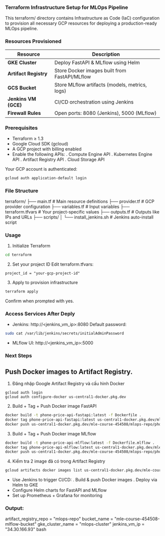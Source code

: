 ### Terraform Infrastructure Setup for MLOps Pipeline
This terraform/ directory contains Infrastructure as Code (IaC) configuration to provision all necessary GCP resources for deploying a production-ready MLOps pipeline.

### Resources Provisioned
| Resource              | Description                                    |
| --------------------- | ---------------------------------------------- |
| **GKE Cluster**       | Deploy FastAPI & MLflow using Helm             |
| **Artifact Registry** | Store Docker images built from FastAPI/MLflow  |
| **GCS Bucket**        | Store MLflow artifacts (models, metrics, logs) |
| **Jenkins VM (GCE)**  | CI/CD orchestration using Jenkins              |
| **Firewall Rules**    | Open ports: 8080 (Jenkins), 5000 (MLflow)      |

### Prerequisites
 - Terraform ≥ 1.3
 - Google Cloud SDK (gcloud)
 - A GCP project with billing enabled
 - Enable the following APIs:
    . Compute Engine API
    . Kubernetes Engine API
    . Artifact Registry API
    . Cloud Storage API

Your GCP account is authenticated:
```bash
gcloud auth application-default login
```

### File Structure
terraform/
├── main.tf                # Main resource definitions
├── provider.tf            # GCP provider configuration
├── variables.tf           # Input variables
├── terraform.tfvars       # Your project-specific values
├── outputs.tf             # Outputs like IPs and URLs
├── scripts/
│   └── install_jenkins.sh # Jenkins auto-install script


### Usage
1. Initialize Terraform
```bash
cd terraform
```

2. Set your project ID
Edit terraform.tfvars:
```hcl
project_id = "your-gcp-project-id"
```

3. Apply to provision infrastructure
```bash
terraform apply
```
Confirm when prompted with yes.


### Access Services After Deply
 - Jenkins:
   http://<jenkins_vm_ip>:8080
   Default password:
```bash
sudo cat /var/lib/jenkins/secrets/initialAdminPassword
```

 - MLflow UI:
   http://<jenkins_vm_ip>:5000

### Next Steps
## Push Docker images to Artifact Registry.
1. Đăng nhập Google Artifact Registry và cấu hình Docker
```
gcloud auth login
gcloud auth configure-docker us-central1-docker.pkg.dev
```

2. Build + Tag + Push Docker image FastAPI
```bash
docker build -t phone-price-api-fastapi:latest -f Dockerfile .
docker tag phone-price-api-fastapi:latest us-central1-docker.pkg.dev/mle-course-454508/mlops-repo/phone-price-api-fastapi:latest
docker push us-central1-docker.pkg.dev/mle-course-454508/mlops-repo/phone-price-api-fastapi:latest
```

3. Build + Tag + Push Docker image MLflow
```bash
docker build -t phone-price-api-mlflow:latest -f Dockerfile.mlflow .
docker tag phone-price-api-mlflow:latest us-central1-docker.pkg.dev/mle-course-454508/mlops-repo/phone-price-api-mlflow:latest
docker push us-central1-docker.pkg.dev/mle-course-454508/mlops-repo/phone-price-api-mlflow:latest
```

4. Kiểm tra 2 image đã có trong Artifact Registry
```bash
gcloud artifacts docker images list us-central1-docker.pkg.dev/mle-course-454508/mlops-repo
```
 - Use Jenkins to trigger CI/CD:
    . Build & push Docker images
    . Deploy via Helm to GKE
 - Configure Helm charts for FastAPI and MLflow
 - Set up Prometheus + Grafana for monitoring


### Output:
artifact_registry_repo = "mlops-repo"
bucket_name = "mle-course-454508-mlflow-bucket"
gke_cluster_name = "mlops-cluster"
jenkins_vm_ip = "34.30.166.93"
bash
